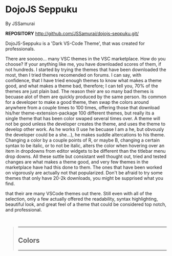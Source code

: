 # DojoJS Seppuku

By JSSamurai

**REPOSITORY** <http://github.com/JSSamurai/dojojs-seppuku.git/>

DojoJS-Seppuku is a 'Dark VS-Code Theme', that was created for professionals.

There are sooooo... many VSC themes in the VSC marketplace. How do you choose? If your
anything like me, you have downloaded scores of them, if not hundreds. I started by trying
the themes that have been downloaded the most, then I tried themes recomended on forums. I
can say, with confidence, that I have tried enough themes to know what makes a theme good,
and what makes a theme bad, therefore; I can tell you, 70% of the themes are just plain
bad. The reason their are so many bad themes is becuase alot of them are quickly produced
by the same person. Its common for a developer to make a good theme, then swap the colors
around anywhere from a couple times to 100 times, offering those that download his/her
theme-extension-package 100 different themes, but really its a single theme that has been
color swaped several times over. A theme will not be good unless the developer creates the
theme, and uses the theme to develop other work. As he works (I use he becuase I am a he,
but obvously the developer could be a she...), he makes suddle altercations to his theme.
Changing a color by a couple points of R, or maybe B, changing a certain syntax to be
italic, or to not be italic, alters the color when hovering over an item in dropdowns from
editor widgets to be different than the titlebar menu drop downs. All these suttle but
consistant well thought out, tried and tested changes are what makes a theme good, and
very few themes in the marketplace have had this done to them. The ones that have been
worked on vigorously are actually not that popularized. Don't be afraid to try some themes
that only have 20-2k downloads, you might be supprised what you find.

that their are many VSCode themes out there. Still even with all
of the selection, only a few actually offered the readability, syntax highlighting,
beautiful look, and great feel of a theme that could be considered top notch, and
professional.

<br>

> ---
>
> ## Colors
>
> ---
